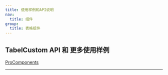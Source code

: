 ```yaml
---
title: 使用样例和API说明
nav:
  title: 组件
group:
  title: 表格组件
---
```




<API src="./Example/TabelCustomTypes/index.tsx" ></API>


## TabelCustom API 和 更多使用样例

[ProComponents](https://procomponents.ant.design/components/table)

---

